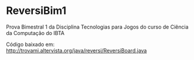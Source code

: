 # ReversiBim1
Prova Bimestral 1 da Disciplina Tecnologias para Jogos do curso de Ciência da Computação do IBTA


Código baixado em: http://trovami.altervista.org/java/reversi/ReversiBoard.java

